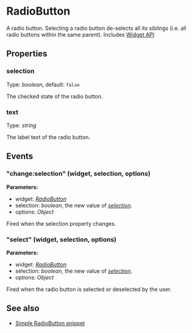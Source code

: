 ---
---
# RadioButton

A radio button. Selecting a radio button de-selects all its siblings (i.e. all radio buttons within the same parent).
Includes [Widget API](Widget.md)

## Properties

### selection
Type: *boolean*, default: `false`

The checked state of the radio button.
### text

Type: *string*

The label text of the radio button.

## Events

### "change:selection" (widget, selection, options)

**Parameters:**

- widget: *[RadioButton](RadioButton.md)*
- selection: *boolean*, the new value of *[selection](#selection)*.
- options: *Object*

Fired when the selection property changes.

### "select" (widget, selection, options)

**Parameters:**

- widget: *[RadioButton](RadioButton.md)*
- selection: *boolean*, the new value of *[selection](#selection)*.
- options: *Object*

Fired when the radio button is selected or deselected by the user.


## See also

- [Simple RadioButton snippet](https://github.com/eclipsesource/tabris-js/blob/v1.3.0/snippets/radiobutton/radiobutton.js)
